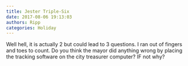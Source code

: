 ```yaml
---
title: Jester Triple-Six
date: 2017-08-06 19:13:03
authors: Ripp
categories: Holiday
---
```


 Well hell, it is actually 2 but could lead to 3 questions. I ran out of fingers and toes to count. 
Do you think the mayor did anything wrong by placing the tracking software on the city treasurer computer? IF not why?
